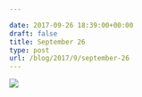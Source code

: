 ```yaml
---

date: 2017-09-26 18:39:00+00:00
draft: false
title: September 26
type: post
url: /blog/2017/9/september-26
---
```




  
![](/images/2017-09-26-20179september-26/IMG_2332.jpg)

  


